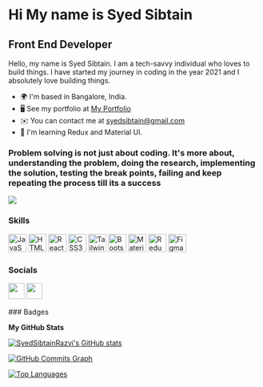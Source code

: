 <!---
SyedSibtainRazvi/SyedSibtainRazvi is a ✨ special ✨ repository because its `README.md` (this file) appears on your GitHub profile.
You can click the Preview link to take a look at your changes.
--->
Hi My name is Syed Sibtain
=============================

Front End Developer
-------------------

Hello, my name is Syed Sibtain. I am a tech-savvy individual who loves to build things. I have started my journey in coding in the year 2021 and I absolutely love building things.

* 🌍  I'm based in Bangalore, India.
* 🖥️  See my portfolio at [My Portfolio](http://syed-sibtain.netlify.app/)
* ✉️  You can contact me at [syedsibtain@gmail.com](mailto:syedsibtain@gmail.com)
* 🧠  I'm learning Redux and Material UI.
### Problem solving is not just about coding. It's more about, understanding the problem, doing the research, implementing the solution, testing the break points, failing and keep repeating the process till its a success

![](https://komarev.com/ghpvc/?username=SyedSibtainRazvi&color=0891b2)


### Skills

<p align="left">
<a href="https://developer.mozilla.org/en-US/docs/Web/JavaScript" target="_blank" rel="noreferrer"><img src="https://raw.githubusercontent.com/danielcranney/readme-generator/main/public/icons/skills/javascript-colored.svg" width="36" height="36" alt="JavaScript" /></a>
<a href="https://developer.mozilla.org/en-US/docs/Glossary/HTML5" target="_blank" rel="noreferrer"><img src="https://raw.githubusercontent.com/danielcranney/readme-generator/main/public/icons/skills/html5-colored.svg" width="36" height="36" alt="HTML5" /></a>
<a href="https://reactjs.org/" target="_blank" rel="noreferrer"><img src="https://raw.githubusercontent.com/danielcranney/readme-generator/main/public/icons/skills/react-colored.svg" width="36" height="36" alt="React" /></a>
<a href="https://www.w3.org/TR/CSS/#css" target="_blank" rel="noreferrer"><img src="https://raw.githubusercontent.com/danielcranney/readme-generator/main/public/icons/skills/css3-colored.svg" width="36" height="36" alt="CSS3" /></a>
<a href="https://tailwindcss.com/" target="_blank" rel="noreferrer"><img src="https://raw.githubusercontent.com/danielcranney/readme-generator/main/public/icons/skills/tailwindcss-colored.svg" width="36" height="36" alt="TailwindCSS" /></a>
<a href="https://getbootstrap.com/" target="_blank" rel="noreferrer"><img src="https://raw.githubusercontent.com/danielcranney/readme-generator/main/public/icons/skills/bootstrap-colored.svg" width="36" height="36" alt="Bootstrap" /></a>
<a href="https://mui.com/" target="_blank" rel="noreferrer"><img src="https://raw.githubusercontent.com/danielcranney/readme-generator/main/public/icons/skills/materialui-colored.svg" width="36" height="36" alt="Material UI" /></a>
<a href="https://redux.js.org/" target="_blank" rel="noreferrer"><img src="https://raw.githubusercontent.com/danielcranney/readme-generator/main/public/icons/skills/redux-colored.svg" width="36" height="36" alt="Redux" /></a>
<a href="https://www.figma.com/" target="_blank" rel="noreferrer"><img src="https://raw.githubusercontent.com/danielcranney/readme-generator/main/public/icons/skills/figma-colored.svg" width="36" height="36" alt="Figma" /></a>
</p>

### Socials

<p align="left"> <a href="https://www.github.com/SyedSibtainRazvi" target="_blank" rel="noreferrer"><img src="https://raw.githubusercontent.com/danielcranney/readme-generator/main/public/icons/socials/github.svg" width="32" height="32" /></a> <a href="https://www.linkedin.com/in/syed-sibtain/" target="_blank" rel="noreferrer"><img src="https://raw.githubusercontent.com/danielcranney/readme-generator/main/public/icons/socials/linkedin.svg" width="32" height="32" /></a></p>
### Badges

<b>My GitHub Stats</b>

<a href="http://www.github.com/SyedSibtainRazvi"><img src="https://github-readme-stats.vercel.app/api?username=SyedSibtainRazvi&show_icons=true&hide=&count_private=true&title_color=0891b2&text_color=ffffff&icon_color=0891b2&bg_color=1c1917&hide_border=true&show_icons=true" alt="SyedSibtainRazvi's GitHub stats" /></a>

<a href="http://www.github.com/SyedSibtainRazvi"><img src="https://activity-graph.herokuapp.com/graph?username=SyedSibtainRazvi&bg_color=1c1917&color=ffffff&line=0891b2&point=ffffff&area_color=1c1917&area=true&hide_border=true&custom_title=GitHub%20Commits%20Graph" alt="GitHub Commits Graph" /></a>

<a href="https://github.com/SyedSibtainRazvi" align="left"><img src="https://github-readme-stats.vercel.app/api/top-langs/?username=SyedSibtainRazvi&langs_count=10&title_color=0891b2&text_color=ffffff&icon_color=0891b2&bg_color=1c1917&hide_border=true&locale=en&custom_title=Top%20%Languages" alt="Top Languages" /></a>
